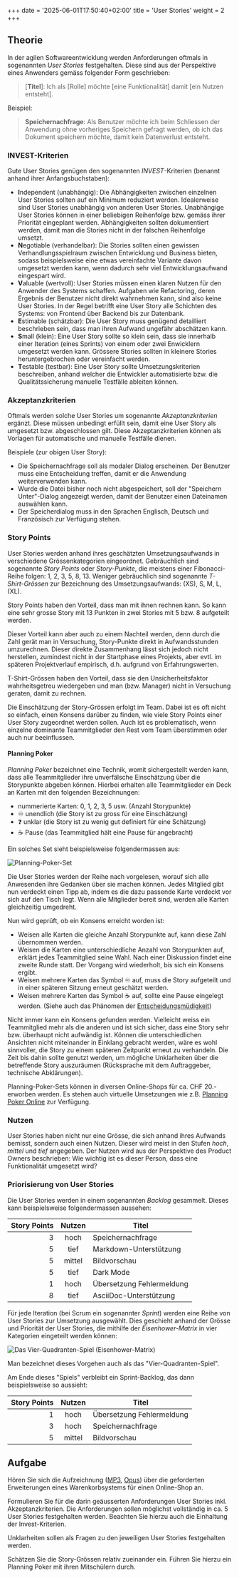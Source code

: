 +++
date = '2025-06-01T17:50:40+02:00'
title = 'User Stories'
weight = 2
+++

## Theorie

In der agilen Softwareentwicklung werden Anforderungen oftmals in sogenannten _User Stories_ festgehalten. Diese sind aus der Perspektive eines Anwenders gemäss folgender Form geschrieben:

> [**Titel**]: Ich als [Rolle] möchte [eine Funktionalität] damit [ein Nutzen entsteht].

Beispiel:

> **Speichernachfrage**: Als Benutzer möchte ich beim Schliessen der Anwendung
> ohne vorheriges Speichern gefragt werden, ob ich das Dokument speichern möchte,
> damit kein Datenverlust entsteht.

### INVEST-Kriterien

Gute User Stories genügen den sogenannten _INVEST_-Kriterien (benannt anhand ihrer Anfangsbuchstaben):

- **I**ndependent (unabhängig): Die Abhängigkeiten zwischen einzelnen User Stories sollten auf ein Minimum reduziert werden. Idealerweise sind User Stories unabhängig von anderen User Stories. Unabhängige User Stories können in einer beliebigen Reihenfolge bzw. gemäss ihrer Priorität eingeplant werden. Abhängigkeiten sollten dokumentiert werden, damit man die Stories nicht in der falschen Reihenfolge umsetzt.
- **N**egotiable (verhandelbar): Die Stories sollten einen gewissen Verhandlungsspielraum zwischen Entwicklung und Business bieten, sodass beispielsweise eine etwas vereinfachte Variante davon umgesetzt werden kann, wenn dadurch sehr viel Entwicklungsaufwand eingespart wird.
- **V**aluable (wertvoll): User Stories müssen einen klaren Nutzen für den Anwender des Systems schaffen. Aufgaben wie Refactoring, deren Ergebnis der Benutzer nicht direkt wahrnehmen kann, sind also keine User Stories. In der Regel betrifft eine User Story alle Schichten des Systems: von Frontend über Backend bis zur Datenbank.
- **E**stimable (schätzbar): Die User Story muss genügend detailliert beschrieben sein, dass man ihren Aufwand ungefähr abschätzen kann.
- **S**mall (klein): Eine User Story sollte so klein sein, dass sie innerhalb einer Iteration (eines Sprints) von einem oder zwei Enwicklern umgesetzt werden kann. Grössere Stories sollten in kleinere Stories heruntergebrochen oder vereinfacht werden.
- **T**estable (testbar): Eine User Story sollte Umsetzungskriterien beschreiben, anhand welcher die Entwickler automatisierte bzw. die Qualitätssicherung manuelle Testfälle ableiten können.

### Akzeptanzkriterien

Oftmals werden solche User Stories um sogenannte _Akzeptanzkriterien_ ergänzt. Diese müssen unbedingt erfüllt sein, damit eine User Story als umgesetzt bzw. abgeschlossen gilt. Diese Akzeptanzkriterien können als Vorlagen für automatische und manuelle Testfälle dienen.

Beispiele (zur obigen User Story):

- Die Speichernachfrage soll als modaler Dialog erscheinen. Der Benutzer muss eine Entscheidung treffen, damit er die Anwendung weiterverwenden kann.
- Wurde die Datei bisher noch nicht abgespeichert, soll der "Speichern Unter"-Dialog angezeigt werden, damit der Benutzer einen Dateinamen auswählen kann.
- Der Speicherdialog muss in den Sprachen Englisch, Deutsch und Französisch zur Verfügung stehen.

### Story Points

User Stories werden anhand ihres geschätzten Umsetzungsaufwands in verschiedene Grössenkategorien eingeordnet. Gebräuchlich sind sogenannte _Story Points_ oder _Story-Punkte_, die meistens einer Fibonacci-Reihe folgen: 1, 2, 3, 5, 8, 13. Weniger gebräuchlich sind sogenannte _T-Shirt-Grössen_ zur Bezeichnung des Umsetzungsaufwands: (XS), S, M, L, (XL).

Story Points haben den Vorteil, dass man mit ihnen rechnen kann. So kann eine sehr grosse Story mit 13 Punkten in zwei Stories mit 5 bzw. 8 aufgeteilt werden.

Dieser Vorteil kann aber auch zu einem Nachteil werden, denn durch die Zahl gerät man in Versuchung, Story-Punkte direkt in Aufwandsstunden umzurechnen. Dieser direkte Zusammenhang lässt sich jedoch nicht herstellen, zumindest nicht in der Startphase eines Projekts, aber evtl. im späteren Projektverlauf empirisch, d.h. aufgrund von Erfahrungswerten.

T-Shirt-Grössen haben den Vorteil, dass sie den Unsicherheitsfaktor wahrheitsgetreu wiedergeben und man (bzw. Manager) nicht in Versuchung geraten, damit zu rechnen.

Die Einschätzung der Story-Grössen erfolgt im Team. Dabei ist es oft nicht so einfach, einen Konsens darüber zu finden, wie viele Story Points einer User Story zugeordnet werden sollen. Auch ist es problematisch, wenn einzelne dominante Teammitglieder den Rest vom Team überstimmen oder auch nur beeinflussen.

#### Planning Poker

_Planning Poker_ bezeichnet eine Technik, womit sichergestellt werden kann, dass alle Teammitglieder ihre unverfälsche Einschätzung über die Storypunkte abgeben können. Hierbei erhalten alle Teammitglieder ein Deck an Karten mit den folgenden Bezeichnungen:

- nummerierte Karten: 0, 1, 2, 3, 5 usw. (Anzahl Storypunkte)
- :infinity: unendlich (die Story ist zu gross für eine Einschätzung)
- :question: unklar (die Story ist zu wenig gut definiert für eine Schätzung)
- :coffee: Pause (das Teammitglied hält eine Pause für angebracht)

Ein solches Set sieht beispielsweise folgendermassen aus:

![Planning-Poker-Set](/img/planning-poker.png)

Die User Stories werden der Reihe nach vorgelesen, worauf sich alle Anwesenden ihre Gedanken über sie machen können. Jedes Mitglied gibt nun verdeckt einen Tipp ab, indem es die dazu passende Karte verdeckt vor sich auf den Tisch legt. Wenn alle Mitglieder bereit sind, werden alle Karten gleichzeitig umgedreht.

Nun wird geprüft, ob ein Konsens erreicht worden ist:

- Weisen alle Karten die gleiche Anzahl Storypunkte auf, kann diese Zahl übernommen werden.
- Weisen die Karten eine unterschiedliche Anzahl von Storypunkten auf, erklärt jedes Teammitglied seine Wahl. Nach einer Diskussion findet eine zweite Runde statt. Der Vorgang wird wiederholt, bis sich ein Konsens ergibt.
- Weisen mehrere Karten das Symbol :infinity: auf, muss die Story aufgeteilt und in einer späteren Sitzung erneut geschätzt werden.
- Weisen mehrere Karten das Symbol :coffee: auf, sollte eine Pause eingelegt werden. (Siehe auch das Phänomen der [Entscheidungsmüdigkeit](https://karrierebibel.de/entscheidungsmuedigkeit/))

Nicht immer kann ein Konsens gefunden werden. Vielleicht weiss ein Teammitglied mehr als die anderen und ist sich sicher, dass eine Story sehr bzw. überhaupt nicht aufwändig ist. Können die unterschiedlichen Ansichten nicht miteinander in Einklang gebracht werden, wäre es wohl sinnvoller, die Story zu einem späteren Zeitpunkt erneut zu verhandeln. Die Zeit bis dahin sollte genutzt werden, um mögliche Unklarheiten über die betreffende Story auszuräumen (Rücksprache mit dem Auftraggeber, technische Abklärungen).

Planning-Poker-Sets können in diversen Online-Shops für ca. CHF 20.- erworben werden. Es stehen auch virtuelle Umsetzungen wie z.B. [Planning Poker Online](https://planningpokeronline.com/) zur Verfügung.

### Nutzen

User Stories haben nicht nur eine Grösse, die sich anhand ihres Aufwands bemisst, sondern auch einen Nutzen. Dieser wird meist in den Stufen _hoch_, _mittel_ und _tief_ angegeben. Der Nutzen wird aus der Perspektive des Product Owners beschrieben: Wie wichtig ist es dieser Person, dass eine Funktionalität umgesetzt wird?

### Priorisierung von User Stories

Die User Stories werden in einem sogenannten _Backlog_ gesammelt. Dieses kann beispielsweise folgendermassen aussehen:

| Story Points | Nutzen | Titel                     |
|-------------:|:------:|---------------------------|
|            3 |  hoch  | Speichernachfrage         |
|            5 |  tief  | Markdown-Unterstützung    |
|            5 | mittel | Bildvorschau              |
|            5 |  tief  | Dark Mode                 |
|            1 |  hoch  | Übersetzung Fehlermeldung |
|            8 |  tief  | AsciiDoc-Unterstützung    |

Für jede Iteration (bei Scrum ein sogenannter _Sprint_) werden eine Reihe von User Stories zur Umsetzung ausgewählt. Dies geschieht anhand der Grösse und Priorität der User Stories, die mithilfe der _Eisenhower-Matrix_ in vier Kategorien eingeteilt werden können:

![Das Vier-Quadranten-Spiel (Eisenhower-Matrix)](/img/vier-quadranten-spiel.png)

Man bezeichnet dieses Vorgehen auch als das "Vier-Quadranten-Spiel".

Am Ende dieses "Spiels" verbleibt ein Sprint-Backlog, das dann beispielsweise so aussieht:

| Story Points | Nutzen | Titel                     |
|-------------:|:------:|---------------------------|
|            1 |  hoch  | Übersetzung Fehlermeldung |
|            3 |  hoch  | Speichernachfrage         |
|            5 | mittel | Bildvorschau              |

## Aufgabe

Hören Sie sich die Aufzeichnung ([MP3](/audio/warenkorb.mp3), [Opus](/audio/warenkorb.opus)) über die geforderten Erweiterungen eines Warenkorbsystems für einen Online-Shop an.

Formulieren Sie für die darin geäusserten Anforderungen User Stories inkl. Akzeptanzkriterien. Die Anforderungen sollen möglichst vollständig in ca. 5 User Stories festgehalten werden. Beachten Sie hierzu auch die Einhaltung der Invest-Kriterien.

Unklarheiten sollen als Fragen zu den jeweiligen User Stories festgehalten werden.

Schätzen Sie die Story-Grössen relativ zueinander ein. Führen Sie hierzu ein Planning Poker mit ihren Mitschülern durch.